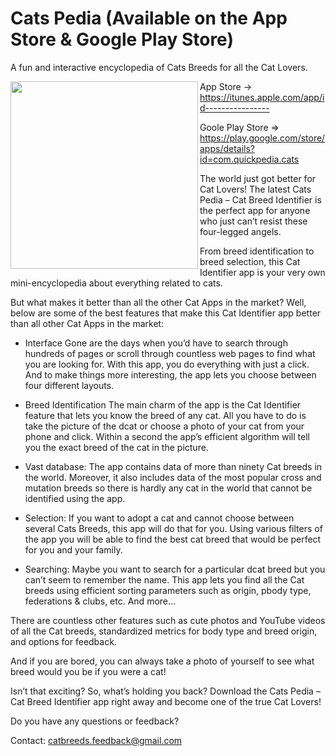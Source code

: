 # Cats Pedia (Available on the App Store & Google Play Store)
A fun and interactive encyclopedia of Cats Breeds for all the Cat Lovers.

<img src="https://scontent.fmnl9-1.fna.fbcdn.net/v/t1.0-9/86287822_100982118160320_1640396062160060416_n.png?_nc_cat=101&_nc_ohc=DcKNJPwyeZIAX9tIG4-&_nc_ht=scontent.fmnl9-1.fna&oh=41309f3848bfce0c7b2f5009deb68cf3&oe=5F02A601" align="left" width="300" >

App Store -> https://itunes.apple.com/app/id----------------

Goole Play Store => https://play.google.com/store/apps/details?id=com.quickpedia.cats

The world just got better for Cat Lovers!
The latest Cats Pedia – Cat Breed Identifier is the perfect app for anyone who just can’t resist these four-legged angels.

From breed identification to breed selection, this Cat Identifier app is your very own mini-encyclopedia about everything related to cats.

But what makes it better than all the other Cat Apps in the market?
Well, below are some of the best features that make this Cat Identifier app better than all other Cat Apps in the market:

- Interface
Gone are the days when you’d have to search through hundreds of pages or scroll through countless web pages to find what you are looking for. With this app, you do everything with just a click.
And to make things more interesting, the app lets you choose between four different layouts.

- Breed Identification
The main charm of the app is the Cat Identifier feature that lets you know the breed of any cat. All you have to do is take the picture of the dcat or choose a photo of your cat from your phone and click. Within a second the app’s efficient algorithm will tell you the exact breed of the cat in the picture.

- Vast database:
The app contains data of more than ninety Cat breeds in the world. Moreover, it also includes data of the most popular cross and mutation breeds so there is hardly any cat in the world that cannot be identified using the app.

- Selection:
If you want to adopt a cat and cannot choose between several Cats Breeds, this app will do that for you. Using various filters of the app you will be able to find the best cat breed that would be perfect for you and your family.

- Searching:
Maybe you want to search for a particular dcat breed but you can’t seem to remember the name. This app lets you find all the Cat breeds using efficient sorting parameters such as origin, pbody type, federations & clubs, etc.
And more…

There are countless other features such as cute photos and YouTube videos of all the Cat breeds, standardized metrics for body type and breed origin, and options for feedback.

And if you are bored, you can always take a photo of yourself to see what breed would you be if you were a cat!

Isn’t that exciting? So, what’s holding you back? Download the Cats Pedia – Cat Breed Identifier app right away and become one of the true Cat Lovers!


Do you have any questions or feedback?

Contact: catbreeds.feedback@gmail.com
